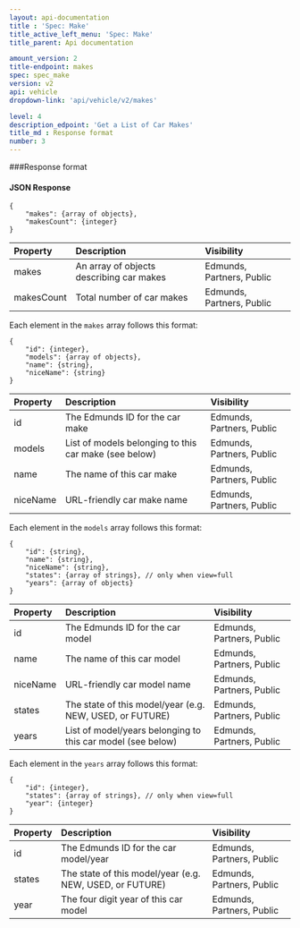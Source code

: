 ```yaml
---
layout: api-documentation
title : 'Spec: Make'
title_active_left_menu: 'Spec: Make'
title_parent: Api documentation

amount_version: 2
title-endpoint: makes
spec: spec_make
version: v2
api: vehicle
dropdown-link: 'api/vehicle/v2/makes'

level: 4
description_edpoint: 'Get a List of Car Makes'
title_md : Response format
number: 3
---
```


###Response format

#### JSON Response

	{
		"makes": {array of objects},
		"makesCount": {integer}
	}

| Property      | Description                                              | Visibility                |
|:--------------|:---------------------------------------------------------|:------------------------- |
| makes    		| An array of objects describing car makes                 | Edmunds, Partners, Public |
| makesCount 	| Total number of car makes								   | Edmunds, Partners, Public |

Each element in the <code>makes</code> array follows this format:

	{
		"id": {integer},
		"models": {array of objects},
		"name": {string},
		"niceName": {string}
	}
	
| Property      | Description                                              | Visibility                |
|:--------------|:---------------------------------------------------------|:------------------------- |
| id            | The Edmunds ID for the car make                          | Edmunds, Partners, Public |
| models        | List of models belonging to this car make (see below)    | Edmunds, Partners, Public |
| name          | The name of this car make                                | Edmunds, Partners, Public |
| niceName      | URL-friendly car make name	                           | Edmunds, Partners, Public |
	
Each element in the <code>models</code> array follows this format:

	{
		"id": {string},
		"name":	{string},
		"niceName": {string},
		"states": {array of strings}, // only when view=full
		"years": {array of objects}
	}

| Property      | Description                                                    | Visibility                |
|:--------------|:---------------------------------------------------------------|:------------------------- |
| id            | The Edmunds ID for the car model                               | Edmunds, Partners, Public |
| name          | The name of this car model                                     | Edmunds, Partners, Public |
| niceName      | URL-friendly car model name                                    | Edmunds, Partners, Public |
| states        | The state of this model/year (e.g. NEW, USED, or FUTURE)       | Edmunds, Partners, Public |
| years         | List of model/years belonging to this car model (see below)    | Edmunds, Partners, Public |
		
Each element in the <code>years</code> array follows this format:

	{
		"id": {integer},
		"states": {array of strings}, // only when view=full
		"year": {integer}
	}
	
| Property      | Description                                                    | Visibility                |
|:--------------|:---------------------------------------------------------------|:------------------------- |
| id            | The Edmunds ID for the car model/year                          | Edmunds, Partners, Public |
| states        | The state of this model/year (e.g. NEW, USED, or FUTURE)       | Edmunds, Partners, Public |
| year          | The four digit year of this car model                          | Edmunds, Partners, Public |
